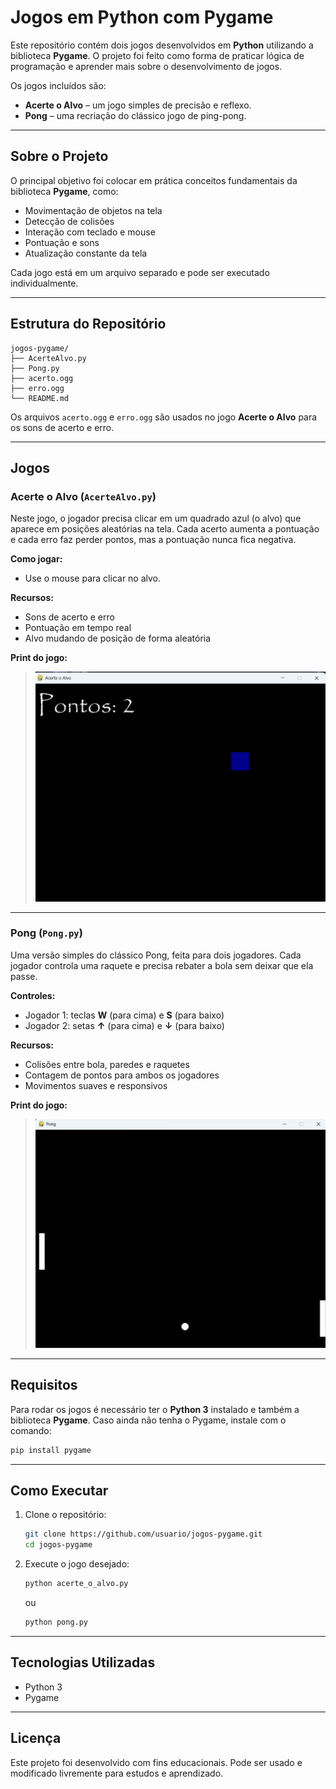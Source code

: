 # Jogos em Python com Pygame

Este repositório contém dois jogos desenvolvidos em **Python** utilizando a biblioteca **Pygame**.
O projeto foi feito como forma de praticar lógica de programação e aprender mais sobre o desenvolvimento de jogos.

Os jogos incluídos são:

* **Acerte o Alvo** – um jogo simples de precisão e reflexo.
* **Pong** – uma recriação do clássico jogo de ping-pong.

---

## Sobre o Projeto

O principal objetivo foi colocar em prática conceitos fundamentais da biblioteca **Pygame**, como:

* Movimentação de objetos na tela
* Detecção de colisões
* Interação com teclado e mouse
* Pontuação e sons
* Atualização constante da tela

Cada jogo está em um arquivo separado e pode ser executado individualmente.

---

## Estrutura do Repositório

```
jogos-pygame/
├── AcerteAlvo.py
├── Pong.py
├── acerto.ogg
├── erro.ogg
└── README.md
```

Os arquivos `acerto.ogg` e `erro.ogg` são usados no jogo **Acerte o Alvo** para os sons de acerto e erro.

---

## Jogos

### Acerte o Alvo (`AcerteAlvo.py`)

Neste jogo, o jogador precisa clicar em um quadrado azul (o alvo) que aparece em posições aleatórias na tela.
Cada acerto aumenta a pontuação e cada erro faz perder pontos, mas a pontuação nunca fica negativa.

**Como jogar:**

* Use o mouse para clicar no alvo.

**Recursos:**

* Sons de acerto e erro
* Pontuação em tempo real
* Alvo mudando de posição de forma aleatória

**Print do jogo:**

> ![alt text](image.png)

---

### Pong (`Pong.py`)

Uma versão simples do clássico Pong, feita para dois jogadores.
Cada jogador controla uma raquete e precisa rebater a bola sem deixar que ela passe.

**Controles:**

* Jogador 1: teclas **W** (para cima) e **S** (para baixo)
* Jogador 2: setas **↑** (para cima) e **↓** (para baixo)

**Recursos:**

* Colisões entre bola, paredes e raquetes
* Contagem de pontos para ambos os jogadores
* Movimentos suaves e responsivos

**Print do jogo:**

> ![alt text](image-1.png)

---

## Requisitos

Para rodar os jogos é necessário ter o **Python 3** instalado e também a biblioteca **Pygame**.
Caso ainda não tenha o Pygame, instale com o comando:

```bash
pip install pygame
```

---

## Como Executar

1. Clone o repositório:

   ```bash
   git clone https://github.com/usuario/jogos-pygame.git
   cd jogos-pygame
   ```

2. Execute o jogo desejado:

   ```bash
   python acerte_o_alvo.py
   ```

   ou

   ```bash
   python pong.py
   ```

---

## Tecnologias Utilizadas

* Python 3
* Pygame

---

## Licença

Este projeto foi desenvolvido com fins educacionais.
Pode ser usado e modificado livremente para estudos e aprendizado.

